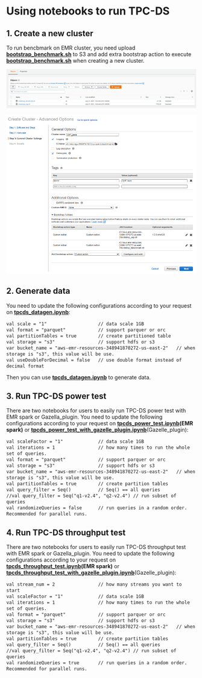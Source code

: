 # Using notebooks to run TPC-DS

## 1. Create a new cluster

To run bencbmark on EMR cluster, you need upload **[bootstrap_benchmark.sh](../benchmark/bootstrap_benchmark.sh)** to S3 and add extra bootstrap action to execute **[bootstrap_benchmark.sh](../benchmark/bootstrap_benchmark.sh)** when creating a new cluster.

![upload_init_script and install_benchmark.sh](../imgs/upload_all_scripts_to_S3.PNG)

![Add bootstrap action](../imgs/add-bootstrap-benchmark.PNG)

## 2. Generate data
You need to update the following configurations according to your request on **[tpcds_datagen.ipynb](./tpcds_datagen.ipynb)**:
```
val scale = "1"                   // data scale 1GB
val format = "parquet"            // support parquer or orc
val partitionTables = true        // create partitioned table
val storage = "s3"                // support hdfs or s3
var bucket_name = "aws-emr-resources-348941870272-us-east-2"   // when storage is "s3", this value will be use.
val useDoubleForDecimal = false   // use double format instead of decimal format
```
Then you can use **[tpcds_datagen.ipynb](./tpcds_datagen.ipynb)** to generate data.

## 3. Run TPC-DS power test

There are two notebooks for users to easily run TPC-DS power test with EMR spark or Gazella_plugin.
You need to update the following configurations according to your request on **[tpcds_power_test.ipynb](./tpcds_power_test.ipynb)(EMR spark)** or **[tpcds_power_test_with_gazelle_plugin.ipynb](./tpcds_power_test_with_gazelle_plugin.ipynb)**(Gazelle_plugin):
```
val scaleFactor = "1"             // data scale 1GB
val iterations = 1                // how many times to run the whole set of queries.
val format = "parquet"            // support parquer or orc
val storage = "s3"                // support hdfs or s3
var bucket_name = "aws-emr-resources-348941870272-us-east-2"   // when storage is "s3", this value will be use.
val partitionTables = true        // create partition tables
val query_filter = Seq()          // Seq() == all queries
//val query_filter = Seq("q1-v2.4", "q2-v2.4") // run subset of queries
val randomizeQueries = false      // run queries in a random order. Recommended for parallel runs.
```

## 4. Run TPC-DS throughput test
There are two notebooks for users to easily run TPC-DS throughput test with EMR spark or Gazella_plugin.
You need to update the following configurations according to your request on **[tpcds_throughput_test.ipynb](./tpcds_throughput_test.ipynb)(EMR spark)** or **[tpcds_throughput_test_with_gazelle_plugin.ipynb](./tpcds_throughput_test_with_gazelle_plugin.ipynb)**(Gazelle_plugin):
```
val stream_num = 2                // how many streams you want to start 
val scaleFactor = "1"             // data scale 1GB
val iterations = 1                // how many times to run the whole set of queries.
val format = "parquet"            // support parquer or orc
val storage = "s3"                // support hdfs or s3
var bucket_name = "aws-emr-resources-348941870272-us-east-2"   // when storage is "s3", this value will be use.
val partitionTables = true        // create partition tables
val query_filter = Seq()          // Seq() == all queries
//val query_filter = Seq("q1-v2.4", "q2-v2.4") // run subset of queries
val randomizeQueries = true       // run queries in a random order. Recommended for parallel runs.
```
